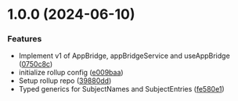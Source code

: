 # 1.0.0 (2024-06-10)


### Features

* Implement v1 of AppBridge, appBridgeService and useAppBridge ([0750c8c](https://github.com/rob-long/app-bridge/commit/0750c8c2095dbe3aa2c850f90d0d4dbfd14ad7da))
* initialize rollup config ([e009baa](https://github.com/rob-long/app-bridge/commit/e009baa1282d569b037bf6119c0eb38694575406))
* Setup rollup repo ([39880dd](https://github.com/rob-long/app-bridge/commit/39880dd3adc4d45c6e92cd3a5413cbf4e892f476))
* Typed generics for SubjectNames and SubjectEntries ([fe580e1](https://github.com/rob-long/app-bridge/commit/fe580e1b5c851ea727e330f05182da2a241ffad6))
